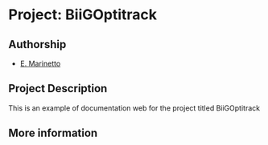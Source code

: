 # Project: BiiGOptitrack

## Authorship

- [E. Marinetto](emarinetto@hggm.es)

## Project Description

This is an example of documentation web for the project titled BiiGOptitrack

## More information

